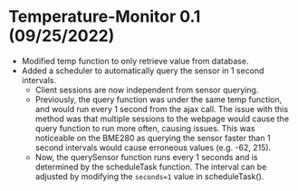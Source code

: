 # Temperature-Monitor 0.1 (09/25/2022)

* Modified temp function to only retrieve value from database.
* Added a scheduler to automatically query the sensor in 1 second intervals.
  * Client sessions are now independent from sensor querying.
  * Previously, the query function was under the same temp function, and would run every 1 second from the ajax call. 
  The issue with this method was that multiple sessions to the webpage would cause the query function to run more often, causing issues. This was noticeable on the BME280 as querying the sensor faster than 1 second intervals would cause erroneous values (e.g. -62, 215).
  * Now, the querySensor function runs every 1 seconds and is determined by the scheduleTask function. The interval can be adjusted by modifying the `seconds=1` value in scheduleTask().